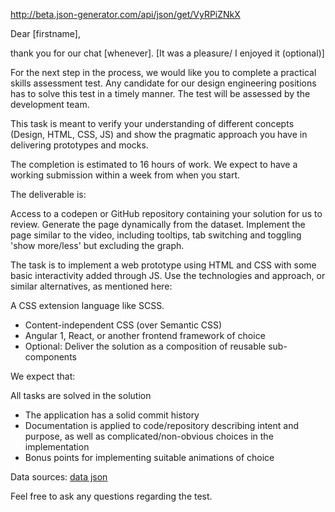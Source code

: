 http://beta.json-generator.com/api/json/get/VyRPiZNkX

Dear [firstname],

thank you for our chat [whenever]. [It was a pleasure/ I enjoyed it (optional)]

For the next step in the process, we would like you to complete a practical skills assessment test. Any candidate for our design engineering positions has to solve this test in a timely manner. The test will be assessed by the development team.

This task is meant to verify your understanding of different concepts (Design, HTML, CSS, JS) and show the pragmatic approach you have in delivering prototypes and mocks. 

The completion is estimated to 16 hours of work. We expect to have a working submission within a week from when you start.

The deliverable is:

Access to a codepen or GitHub repository containing your solution for us to review.
Generate the page dynamically from the dataset.
Implement the page similar to the video, including tooltips, tab switching and toggling 'show more/less' but excluding the graph.


The task is to implement a web prototype using HTML and CSS with some basic interactivity added through JS. Use the technologies and approach, or similar alternatives, as mentioned here:

A CSS extension language like SCSS.
- Content-independent CSS (over Semantic CSS)
- Angular 1, React, or another frontend framework of choice
- Optional: Deliver the solution as a composition of reusable sub-components


We expect that:

All tasks are solved in the solution
- The application has a solid commit history
- Documentation is applied to code/repository describing intent and purpose, as well as complicated/non-obvious choices in the implementation
- Bonus points for implementing suitable animations of choice


Data sources: [data json](data.json)

Feel free to ask any questions regarding the test.
